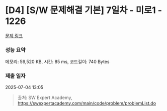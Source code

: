 # [D4] [S/W 문제해결 기본] 7일차 - 미로1 - 1226 

[문제 링크](https://swexpertacademy.com/main/code/problem/problemDetail.do?contestProbId=AV14vXUqAGMCFAYD) 

### 성능 요약

메모리: 59,520 KB, 시간: 85 ms, 코드길이: 740 Bytes

### 제출 일자

2025-07-04 13:05



> 출처: SW Expert Academy, https://swexpertacademy.com/main/code/problem/problemList.do